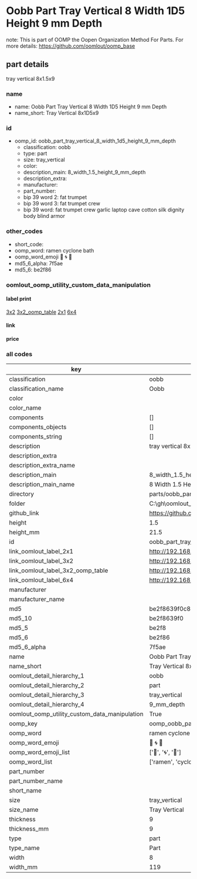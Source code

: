 # Oobb Part Tray Vertical 8 Width 1D5 Height 9 mm Depth  

note: This is part of OOMP the Oopen Organization Method For Parts. For more details: https://github.com/oomlout/oomp_base

##  part details
  



tray vertical 8x1.5x9



### name
* name: Oobb Part Tray Vertical 8 Width 1D5 Height 9 mm Depth
* name_short: Tray Vertical 8x1D5x9 
### id
* oomp_id: oobb_part_tray_vertical_8_width_1d5_height_9_mm_depth
  * classification: oobb
  * type: part
  * size: tray_vertical
  * color: 
  * description_main: 8_width_1.5_height_9_mm_depth
  * description_extra: 
  * manufacturer: 
  * part_number: 
  * bip 39 word 2: fat trumpet
  * bip 39 word 3: fat trumpet crew
  * bip 39 word: fat trumpet crew garlic laptop cave cotton silk dignity body blind armor

### other_codes
* short_code: 
* oomp_word: ramen cyclone bath
* oomp_word_emoji :ramen: :cyclone: :bath:
* md5_6_alpha: 7f5ae
* md5_6: be2f86






### oomlout_oomp_utility_custom_data_manipulation
#### label print
[3x2](http://192.168.1.245:1112/?label=oomp%207f5ae)
[3x2_oomp_table](http://192.168.1.108:1112/?label=oomp%207f5ae)
[2x1](http://192.168.1.242:1112/?label=oomp%207f5ae)
[6x4](http://192.168.1.55:1112/?label=oomp%207f5ae)    

#### link

                              

#### price







### all codes 
| key | value |  
| --- | --- |  
| classification | oobb |  
| classification_name | Oobb |  
| color |  |  
| color_name |  |  
| components | [] |  
| components_objects | [] |  
| components_string | [] |  
| description | tray vertical 8x1.5x9 |  
| description_extra |  |  
| description_extra_name |  |  
| description_main | 8_width_1.5_height_9_mm_depth |  
| description_main_name | 8 Width 1.5 Height 9 mm Depth |  
| directory | parts/oobb_part_tray_vertical_8_width_1d5_height_9_mm_depth |  
| folder | C:\gh\oomlout_oobb_version_4_generated_parts\parts\oobb_part_tray_vertical_8_width_1d5_height_9_mm_depth |  
| github_link | https://github.com/oomlout/oomlout_oomp_part_src/tree/main/parts/oobb_part_tray_vertical_8_width_1d5_height_9_mm_depth |  
| height | 1.5 |  
| height_mm | 21.5 |  
| id | oobb_part_tray_vertical_8_width_1d5_height_9_mm_depth |  
| link_oomlout_label_2x1 | http://192.168.1.242:1112/?label=oomp%207f5ae |  
| link_oomlout_label_3x2 | http://192.168.1.245:1112/?label=oomp%207f5ae |  
| link_oomlout_label_3x2_oomp_table | http://192.168.1.108:1112/?label=oomp%207f5ae |  
| link_oomlout_label_6x4 | http://192.168.1.55:1112/?label=oomp%207f5ae |  
| manufacturer |  |  
| manufacturer_name |  |  
| md5 | be2f8639f0c88618933e85fc66ba629b |  
| md5_10 | be2f8639f0 |  
| md5_5 | be2f8 |  
| md5_6 | be2f86 |  
| md5_6_alpha | 7f5ae |  
| name | Oobb Part Tray Vertical 8 Width 1D5 Height 9 mm Depth |  
| name_short | Tray Vertical 8x1D5x9  |  
| oomlout_detail_hierarchy_1 | oobb |  
| oomlout_detail_hierarchy_2 | part |  
| oomlout_detail_hierarchy_3 | tray_vertical |  
| oomlout_detail_hierarchy_4 | 9_mm_depth |  
| oomlout_oomp_utility_custom_data_manipulation | True |  
| oomp_key | oomp_oobb_part_tray_vertical_8_width_1d5_height_9_mm_depth |  
| oomp_word | ramen cyclone bath |  
| oomp_word_emoji | :ramen: :cyclone: :bath: |  
| oomp_word_emoji_list | [':ramen:', ':cyclone:', ':bath:'] |  
| oomp_word_list | ['ramen', 'cyclone', 'bath'] |  
| part_number |  |  
| part_number_name |  |  
| short_name |  |  
| size | tray_vertical |  
| size_name | Tray Vertical |  
| thickness | 9 |  
| thickness_mm | 9 |  
| type | part |  
| type_name | Part |  
| width | 8 |  
| width_mm | 119 |  
